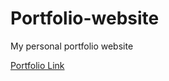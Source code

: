 # Portfolio-website
 My personal portfolio website 

[Portfolio Link](https://vivek-s1n9h.github.io/)